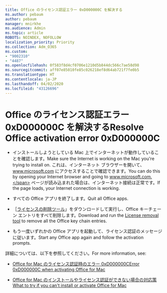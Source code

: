 ```yaml
---
title: Office のライセンス認証エラー 0xD000000C を解決する
ms.author: pebaum
author: pebaum
manager: mnirkhe
ms.audience: Admin
ms.topic: article
ROBOTS: NOINDEX, NOFOLLOW
localization_priority: Priority
ms.collection: Adm_O365
ms.custom:
- "9002310"
- "4487"
ms.openlocfilehash: 0f583f8d4cf0706e1210d5b844dc566c7ae58d98
ms.sourcegitcommit: aff07e85010fe85c026218ef8d64ab721f7fe0b5
ms.translationtype: HT
ms.contentlocale: ja-JP
ms.lasthandoff: 04/02/2020
ms.locfileid: "43126696"
---
```

# <a name="resolve-office-activation-error-0xd000000c"></a><span data-ttu-id="84855-102">Office のライセンス認証エラー 0xD000000C を解決する</span><span class="sxs-lookup"><span data-stu-id="84855-102">Resolve Office activation error 0xD000000C</span></span>

- <span data-ttu-id="84855-103">インストールしようとしている Mac 上でインターネットが動作していることを確認します。</span><span class="sxs-lookup"><span data-stu-id="84855-103">Make sure the Internet is working on the Mac you're trying to install on.</span></span> <span data-ttu-id="84855-104">これは、インターネット ブラウザーを開いて、www.microsoft.com にアクセスすることで確認できます。</span><span class="sxs-lookup"><span data-stu-id="84855-104">You can do this by opening your Internet browser and going to www.microsoft.com.</span></span> <span data-ttu-id="84855-105">ページが読み込まれた場合は、インターネット接続は正常です。</span><span class="sxs-lookup"><span data-stu-id="84855-105">If the page loads, your Internet connection is working.</span></span>

- <span data-ttu-id="84855-106">すべての Office アプリを終了します。</span><span class="sxs-lookup"><span data-stu-id="84855-106">Quit all Office apps.</span></span>

- <span data-ttu-id="84855-107">［[ライセンスの削除ツール](https://go.microsoft.com/fwlink/?linkid=849815)」をダウンロードして実行し、Office キーチェーン エントリをすべて削除します。</span><span class="sxs-lookup"><span data-stu-id="84855-107">Download and run the [License removal tool](https://go.microsoft.com/fwlink/?linkid=849815) to remove all the Office key chain entries.</span></span>

- <span data-ttu-id="84855-108">もう一度いずれかの Office アプリを起動して、ライセンス認証のメッセージに従います。</span><span class="sxs-lookup"><span data-stu-id="84855-108">Start any Office app again and follow the activation prompts.</span></span>

<span data-ttu-id="84855-109">詳細については、以下を参照してください。</span><span class="sxs-lookup"><span data-stu-id="84855-109">For more information, see:</span></span>

- [<span data-ttu-id="84855-110">Office for Mac のライセンス認証時のエラー 0xD000000C</span><span class="sxs-lookup"><span data-stu-id="84855-110">Error 0xD000000C when activating Office for Mac</span></span>](https://support.office.com/article/error-0xd000000c-when-activating-office-for-mac-da865931-4658-4829-ba2d-8133390c6d25)

- [<span data-ttu-id="84855-111">Office for Mac のインストールやライセンス認証ができない場合の対応策</span><span class="sxs-lookup"><span data-stu-id="84855-111">What to try if you can't install or activate Office for Mac</span></span>](https://support.office.com/article/what-to-try-if-you-can-t-install-or-activate-office-for-mac-5efba2b4-b1e6-4e5f-bf3c-6ab945d03dea)
